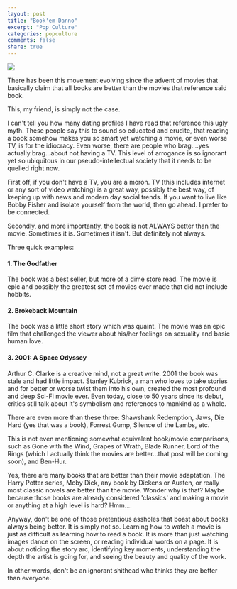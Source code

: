 ```yaml
---
layout: post
title: "Book'em Danno"
excerpt: "Pop Culture"
categories: popculture
comments: false
share: true
---
```


![](https://bridgenews.files.wordpress.com/2011/11/books-vs-movies.jpg)



There has been this movement evolving since the advent of movies that basically claim that all books are better than the movies that reference said book. 

This, my friend, is simply not the case. 




I can't tell you how many dating profiles I have read that reference this ugly myth. These people say this to sound so educated and erudite, that reading a book somehow makes you so smart yet watching a movie, or even worse TV, is for the idiocracy. Even worse, there are people who brag....yes actually brag...about not having a TV. This level of arrogance is so ignorant yet so ubiquitous in our pseudo-intellectual society that it needs to be quelled right now.

First off, if you don't have a TV, you are a moron. TV (this includes internet or any sort of video watching) is a great way, possibly the best way, of keeping up with news and modern day social trends. If you want to live like Bobby Fisher and isolate yourself from the world, then go ahead. I prefer to be connected.


Secondly, and more importantly, the book is not ALWAYS better than the movie. Sometimes it is. Sometimes it isn't. But definitely not always.

Three quick examples:


#### 1. The Godfather


The book was a best seller, but more of a dime store read. The movie is epic and possibly the greatest set of movies ever made that did not include hobbits.



#### 2. Brokeback Mountain


The book was a little short story which was quaint. The movie was an epic film that challenged the viewer about his/her feelings on sexuality and basic human love.


#### 3. 2001: A Space Odyssey


Arthur C. Clarke is a creative mind, not a great write. 2001 the book was stale and had little impact. Stanley Kubrick, a man who loves to take stories and for better or worse twist them into his own, created the most profound and deep Sci-Fi movie ever. Even today, close to 50 years since its debut, critics still talk about it's symbolism and references to mankind as a whole.



There are even more than these three: Shawshank Redemption, Jaws, Die Hard (yes that was a book), Forrest Gump, Silence of the Lambs, etc.

This is not even mentioning somewhat equivalent book/movie comparisons, such as Gone with the Wind, Grapes of Wrath, Blade Runner, Lord of the Rings (which I actually think the movies are better...that post will be coming soon), and Ben-Hur.



Yes, there are many books that are better than their movie adaptation. The Harry Potter series, Moby Dick, any book by Dickens or Austen, or really most classic novels are better than the movie. Wonder why is that? Maybe because those books are already considered 'classics' and making a movie or anything at a high level is hard? Hmm....



Anyway, don't be one of those pretentious assholes that boast about books always being better. It is simply not so. Learning how to watch a movie is just as difficult as learning how to read a book. It is more than just watching images dance on the screen, or reading individual words on a page. It is about noticing the story arc, identifying key moments, understanding the depth the artist is going for, and seeing the beauty and quality of the work. 


In other words, don't be an ignorant shithead who thinks they are better than everyone.


